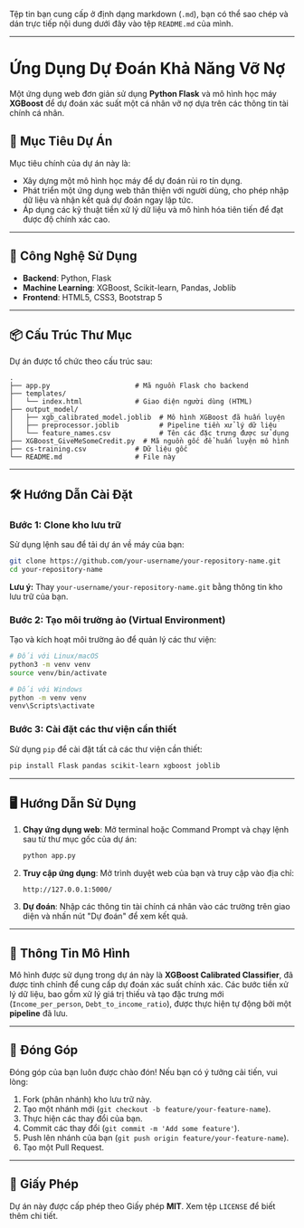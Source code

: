 Tệp tin bạn cung cấp ở định dạng markdown (`.md`), bạn có thể sao chép và dán trực tiếp nội dung dưới đây vào tệp `README.md` của mình.

-----

# Ứng Dụng Dự Đoán Khả Năng Vỡ Nợ

Một ứng dụng web đơn giản sử dụng **Python Flask** và mô hình học máy **XGBoost** để dự đoán xác suất một cá nhân vỡ nợ dựa trên các thông tin tài chính cá nhân.

## 🎯 Mục Tiêu Dự Án

Mục tiêu chính của dự án này là:

  * Xây dựng một mô hình học máy để dự đoán rủi ro tín dụng.
  * Phát triển một ứng dụng web thân thiện với người dùng, cho phép nhập dữ liệu và nhận kết quả dự đoán ngay lập tức.
  * Áp dụng các kỹ thuật tiền xử lý dữ liệu và mô hình hóa tiên tiến để đạt được độ chính xác cao.

-----

## 🚀 Công Nghệ Sử Dụng

  * **Backend**: Python, Flask
  * **Machine Learning**: XGBoost, Scikit-learn, Pandas, Joblib
  * **Frontend**: HTML5, CSS3, Bootstrap 5

-----

## 📦 Cấu Trúc Thư Mục

Dự án được tổ chức theo cấu trúc sau:

```
.
├── app.py                     # Mã nguồn Flask cho backend
├── templates/
│   └── index.html             # Giao diện người dùng (HTML)
├── output_model/
│   ├── xgb_calibrated_model.joblib  # Mô hình XGBoost đã huấn luyện
│   ├── preprocessor.joblib          # Pipeline tiền xử lý dữ liệu
│   └── feature_names.csv            # Tên các đặc trưng được sử dụng
├── XGBoost_GiveMeSomeCredit.py  # Mã nguồn gốc để huấn luyện mô hình
├── cs-training.csv            # Dữ liệu gốc
└── README.md                  # File này
```

-----

## 🛠️ Hướng Dẫn Cài Đặt

### Bước 1: Clone kho lưu trữ

Sử dụng lệnh sau để tải dự án về máy của bạn:

```bash
git clone https://github.com/your-username/your-repository-name.git
cd your-repository-name
```

**Lưu ý:** Thay `your-username/your-repository-name.git` bằng thông tin kho lưu trữ của bạn.

### Bước 2: Tạo môi trường ảo (Virtual Environment)

Tạo và kích hoạt môi trường ảo để quản lý các thư viện:

```bash
# Đối với Linux/macOS
python3 -m venv venv
source venv/bin/activate

# Đối với Windows
python -m venv venv
venv\Scripts\activate
```

### Bước 3: Cài đặt các thư viện cần thiết

Sử dụng `pip` để cài đặt tất cả các thư viện cần thiết:

```bash
pip install Flask pandas scikit-learn xgboost joblib
```

-----

## 🖥️ Hướng Dẫn Sử Dụng

1.  **Chạy ứng dụng web**: Mở terminal hoặc Command Prompt và chạy lệnh sau từ thư mục gốc của dự án:

    ```bash
    python app.py
    ```

2.  **Truy cập ứng dụng**: Mở trình duyệt web của bạn và truy cập vào địa chỉ:

    ```
    http://127.0.0.1:5000/
    ```

3.  **Dự đoán**: Nhập các thông tin tài chính cá nhân vào các trường trên giao diện và nhấn nút "Dự đoán" để xem kết quả.

-----

## 📄 Thông Tin Mô Hình

Mô hình được sử dụng trong dự án này là **XGBoost Calibrated Classifier**, đã được tinh chỉnh để cung cấp dự đoán xác suất chính xác. Các bước tiền xử lý dữ liệu, bao gồm xử lý giá trị thiếu và tạo đặc trưng mới (`Income_per_person`, `Debt_to_income_ratio`), được thực hiện tự động bởi một **pipeline** đã lưu.

-----

## 🤝 Đóng Góp

Đóng góp của bạn luôn được chào đón\! Nếu bạn có ý tưởng cải tiến, vui lòng:

1.  Fork (phân nhánh) kho lưu trữ này.
2.  Tạo một nhánh mới (`git checkout -b feature/your-feature-name`).
3.  Thực hiện các thay đổi của bạn.
4.  Commit các thay đổi (`git commit -m 'Add some feature'`).
5.  Push lên nhánh của bạn (`git push origin feature/your-feature-name`).
6.  Tạo một Pull Request.

-----

## 📜 Giấy Phép

Dự án này được cấp phép theo Giấy phép **MIT**. Xem tệp `LICENSE` để biết thêm chi tiết.
